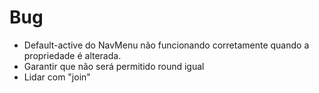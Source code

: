 # Bug

* Default-active do NavMenu não funcionando corretamente quando a propriedade é alterada.
* Garantir que não será permitido round igual
* Lidar com "join"